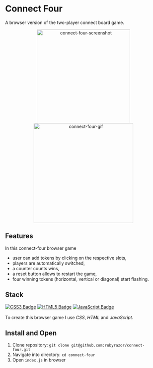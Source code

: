 # Connect Four
A browser version of the two-player connect board game.

<p align="center">
<img width="300" alt="connect-four-screenshot" src="https://user-images.githubusercontent.com/85343170/150611237-9b358a3f-0ce4-4c99-8b60-e6d016b7c7bc.png">
<img width="320" alt="connect-four-gif" src="https://user-images.githubusercontent.com/85343170/150611728-c66801d8-a525-479e-8c60-13609bc10ae3.gif">
</p>

## Features
In this connect-four browser game 

- user can add tokens by clicking on the respective slots,
- players are automatically switched,
- a counter counts wins,
- a reset button allows to restart the game,
- four winning tokens (horizontal, vertical or diagonal) start flashing.

## Stack
[![CSS3 Badge](https://img.shields.io/badge/-CSS3-1572B6?style=for-the-badge&labelColor=302d2d&logo=css3&logoColor=1572B6)](#)
[![HTML5 Badge](https://img.shields.io/badge/-HTML5-E34F26?style=for-the-badge&labelColor=black&logo=html5&logoColor=E34F26)](#)
[![JavaScript Badge](https://img.shields.io/badge/-JavaScript-F0DB4F?style=for-the-badge&labelColor=302d2d&logo=javascript&logoColor=F0DB4F)](#)
</br></br>
To create this browser game I use _CSS_, _HTML_ and _JavaScript_.

## Install and Open
1. Clone repository: `git clone git@github.com:rubyrazor/connect-four.git`
2. Navigate into directory: `cd connect-four`
3. Open `index.js` in browser
